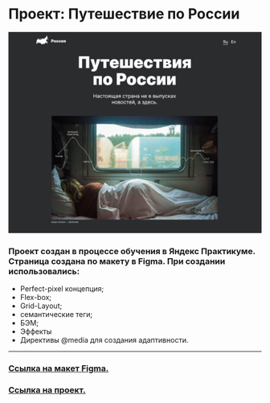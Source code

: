 # Проект: Путешествие по России

![Иллюстрация к проекту](./images/promo.jpg)

### Проект создан в процессе обучения в Яндекс Практикуме. Страница создана по макету в Figma. При создании использовались:

- Perfect-pixel концепция;
- Flex-box;
- Grid-Layout;
- семантические теги;
- БЭМ;
- Эффекты
- Директивы @media для создания адаптивности.

---

### [Ссылка на макет Figma.](https://www.figma.com/file/5S2WSbEFL6awjVWJ0NWL8Q/Sprint-3_-Russia-_-desktop-mobile?node-id=28503%3A0)

### [Ссылка на проект.](https://h1ze.github.io/russian-travel/)
